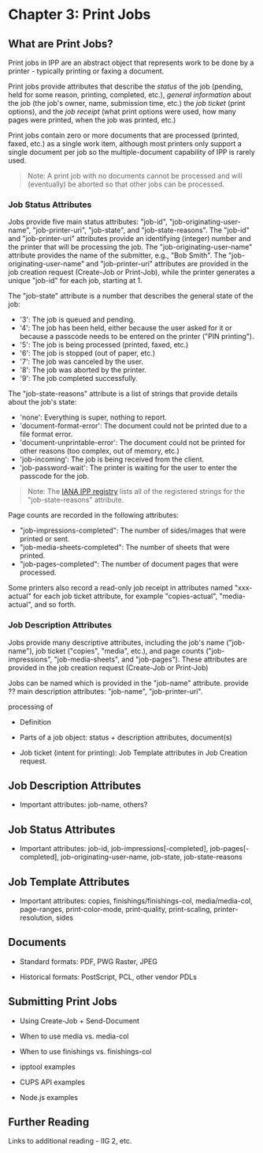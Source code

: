 Chapter 3: Print Jobs
=====================


What are Print Jobs?
--------------------

Print jobs in IPP are an abstract object that represents work to be done by a
printer - typically printing or faxing a document.

Print jobs provide attributes that describe the *status* of the job (pending,
held for some reason, printing, completed, etc.), *general information* about
the job (the job's owner, name, submission time, etc.) the *job ticket* (print
options), and the *job receipt* (what print options were used, how many pages
were printed, when the job was printed, etc.)

Print jobs contain zero or more documents that are processed (printed, faxed,
etc.) as a single work item, although most printers only support a single
document per job so the multiple-document capability of IPP is rarely used.

> Note: A print job with no documents cannot be processed and will (eventually)
> be aborted so that other jobs can be processed.

### Job Status Attributes

Jobs provide five main status attributes: "job-id", "job-originating-user-name",
"job-printer-uri", "job-state", and "job-state-reasons".  The "job-id" and
"job-printer-uri" attributes provide an identifying (integer) number and the
printer that will be processing the job.  The "job-originating-user-name"
attribute provides the name of the submitter, e.g., "Bob Smith".  The
"job-originating-user-name" and "job-printer-uri" attributes are provided in
the job creation request (Create-Job or Print-Job), while the printer generates
a unique "job-id" for each job, starting at 1.

The "job-state" attribute is a number that describes the general state of the
job:

- '3': The job is queued and pending.
- '4': The job has been held, either because the user asked for it or because
  a passcode needs to be entered on the printer ("PIN printing").
- '5': The job is being processed (printed, faxed, etc.)
- '6': The job is stopped (out of paper, etc.)
- '7': The job was canceled by the user.
- '8': The job was aborted by the printer.
- '9': The job completed successfully.

The "job-state-reasons" attribute is a list of strings that provide details
about the job's state:

- 'none': Everything is super, nothing to report.
- 'document-format-error': The document could not be printed due to a file
  format error.
- 'document-unprintable-error': The document could not be printed for other
  reasons (too complex, out of memory, etc.)
- 'job-incoming': The job is being received from the client.
- 'job-password-wait': The printer is waiting for the user to enter the passcode
  for the job.

> Note: The [IANA IPP registry](https://www.iana.org/assignments/ipp-registrations/ipp-registrations.xml#ipp-registrations-4)
> lists all of the registered strings for the "job-state-reasons" attribute.

Page counts are recorded in the following attributes:

- "job-impressions-completed": The number of sides/images that were printed or
  sent.
- "job-media-sheets-completed": The number of sheets that were printed.
- "job-pages-completed": The number of document pages that were processed.

Some printers also record a read-only job receipt in attributes named
"xxx-actual" for each job ticket attribute, for example "copies-actual",
"media-actual", and so forth.


### Job Description Attributes

Jobs provide many descriptive attributes, including the job's name ("job-name"),
job ticket ("copies", "media", etc.), and page counts ("job-impressions",
"job-media-sheets", and "job-pages").  These attributes are provided in the
job creation request (Create-Job or Print-Job)

Jobs can be named which is provided in the "job-name" attribute.
provide ?? main description attributes: "job-name", "job-printer-uri".


processing of
- Definition

- Parts of a job object: status + description attributes, document(s)

- Job ticket (intent for printing): Job Template attributes in Job Creation
  request.


Job Description Attributes
--------------------------

- Important attributes: job-name, others?


Job Status Attributes
---------------------

- Important attributes: job-id, job-impressions[-completed],
  job-pages[-completed], job-originating-user-name, job-state, job-state-reasons


Job Template Attributes
-----------------------

- Important attributes: copies, finishings/finishings-col, media/media-col,
  page-ranges, print-color-mode, print-quality, print-scaling,
  printer-resolution, sides


Documents
---------

- Standard formats: PDF, PWG Raster, JPEG

- Historical formats: PostScript, PCL, other vendor PDLs


Submitting Print Jobs
---------------------

- Using Create-Job + Send-Document

- When to use media vs. media-col

- When to use finishings vs. finishings-col

- ipptool examples

- CUPS API examples

- Node.js examples

Further Reading
---------------

Links to additional reading - IIG 2, etc.

